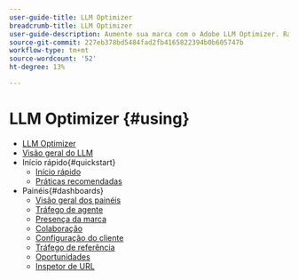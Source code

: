 ```yaml
---
user-guide-title: LLM Optimizer
breadcrumb-title: LLM Optimizer
user-guide-description: Aumente sua marca com o Adobe LLM Optimizer. Rastreie menções, descubra insights e domine a pesquisa orientada por IA. Assuma o controle de sua visibilidade - comece a otimizar agora mesmo!
source-git-commit: 227eb378bd5484fad2fb4165822394b0b605747b
workflow-type: tm+mt
source-wordcount: '52'
ht-degree: 13%

---
```



# LLM Optimizer {#using}

+ [LLM Optimizer](/help/home.md)
+ [Visão geral do LLM](/help/overview/overview.md)
+ Início rápido{#quickstart}
   + [Início rápido](/help/overview/quick-start.md)
   + [Práticas recomendadas](/help/tutorials/best-practices.md)
+ Painéis{#dashboards}
   + [Visão geral dos painéis](/help/dashboards/dashboards-overview.md)
   + [Tráfego de agente](/help/dashboards/agentic-traffic.md)
   + [Presença da marca](/help/dashboards/brand-presence.md)
   + [Colaboração](/help/dashboards/collaboration.md)
   + [Configuração do cliente](/help/dashboards/customer-configuration.md)
   + [Tráfego de referência](/help/dashboards/referral-traffic.md)
   + [Oportunidades](/help/dashboards/opportunities.md)
   + [Inspetor de URL](/help/dashboards/url-inspector.md)
